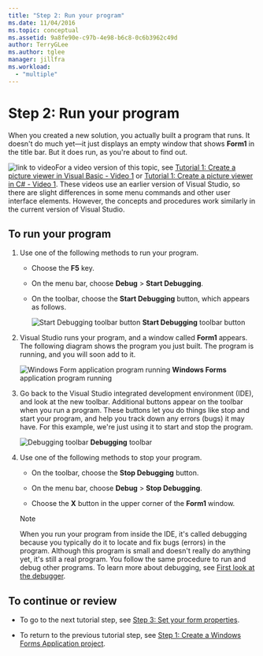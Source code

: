 ```yaml
---
title: "Step 2: Run your program"
ms.date: 11/04/2016
ms.topic: conceptual
ms.assetid: 9a8fe90e-c97b-4e98-b6c8-0c6b3962c49d
author: TerryGLee
ms.author: tglee
manager: jillfra
ms.workload:
  - "multiple"
---
```

# Step 2: Run your program
When you created a new solution, you actually built a program that runs. It doesn't do much yet—it just displays an empty window that shows **Form1** in the title bar. But it does run, as you're about to find out.

 ![link to video](../data-tools/media/playvideo.gif)For a video version of this topic, see [Tutorial 1: Create a picture viewer in Visual Basic - Video 1](http://go.microsoft.com/fwlink/?LinkId=205209) or [Tutorial 1: Create a picture viewer in C# - Video 1](http://go.microsoft.com/fwlink/?LinkId=205199). These videos use an earlier version of Visual Studio, so there are slight differences in some menu commands and other user interface elements. However, the concepts and procedures work similarly in the current version of Visual Studio.

## To run your program

1. Use one of the following methods to run your program.

    -   Choose the **F5** key.

    -   On the menu bar, choose **Debug** > **Start Debugging**.

    -   On the toolbar, choose the **Start Debugging** button, which appears as follows.

         ![Start Debugging toolbar button](../ide/media/express_icondebug.png)
**Start Debugging** toolbar button

2. Visual Studio runs your program, and a window called **Form1** appears. The following diagram shows the program you just built. The program is running, and you will soon add to it.

     ![Windows Form application program running](../ide/media/express_firstrun.png)
**Windows Forms** application program running

3. Go back to the Visual Studio integrated development environment (IDE), and look at the new toolbar. Additional buttons appear on the toolbar when you run a program. These buttons let you do things like stop and start your program, and help you track down any errors (bugs) it may have. For this example, we're just using it to start and stop the program.

     ![Debugging toolbar](../ide/media/express_debugtoolbar.png)
**Debugging** toolbar

4. Use one of the following methods to stop your program.

    -   On the toolbar, choose the **Stop Debugging** button.

    -   On the menu bar, choose **Debug** > **Stop Debugging**.

    -   Choose the **X** button in the upper corner of the **Form1** window.

    > [!NOTE]
    >  When you run your program from inside the IDE, it's called debugging because you typically do it to locate and fix bugs (errors) in the program. Although this program is small and doesn't really do anything yet, it's still a real program. You follow the same procedure to run and debug other programs. To learn more about debugging, see [First look at the debugger](../debugger/debugger-feature-tour.md).

## To continue or review

- To go to the next tutorial step, see [Step 3: Set your form properties](../ide/step-3-set-your-form-properties.md).

- To return to the previous tutorial step, see [Step 1: Create a Windows Forms Application project](../ide/step-1-create-a-windows-forms-application-project.md).

